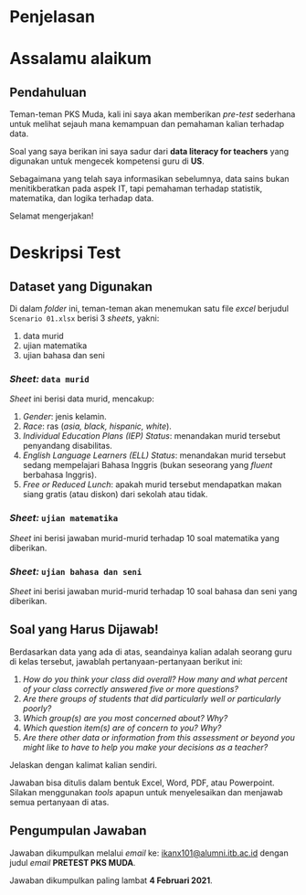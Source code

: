 Penjelasan
================

# Assalamu alaikum

## Pendahuluan

Teman-teman PKS Muda, kali ini saya akan memberikan *pre-test* sederhana
untuk melihat sejauh mana kemampuan dan pemahaman kalian terhadap data.

Soal yang saya berikan ini saya sadur dari **data literacy for
teachers** yang digunakan untuk mengecek kompetensi guru di **US**.

Sebagaimana yang telah saya informasikan sebelumnya, data sains bukan
menitikberatkan pada aspek IT, tapi pemahaman terhadap statistik,
matematika, dan logika terhadap data.

Selamat mengerjakan\!

# Deskripsi Test

## Dataset yang Digunakan

Di dalam *folder* ini, teman-teman akan menemukan satu file *excel*
berjudul `Scenario 01.xlsx` berisi 3 *sheets*, yakni:

1.  data murid
2.  ujian matematika
3.  ujian bahasa dan seni

### *Sheet:* `data murid`

*Sheet* ini berisi data murid, mencakup:

1.  *Gender*: jenis kelamin.
2.  *Race*: ras (*asia, black, hispanic, white*).
3.  *Individual Education Plans (IEP) Status*: menandakan murid tersebut
    penyandang disabilitas.
4.  *English Language Learners (ELL) Status*: menandakan murid tersebut
    sedang mempelajari Bahasa Inggris (bukan seseorang yang *fluent*
    berbahasa Inggris).
5.  *Free or Reduced Lunch*: apakah murid tersebut mendapatkan makan
    siang gratis (atau diskon) dari sekolah atau tidak.

### *Sheet:* `ujian matematika`

*Sheet* ini berisi jawaban murid-murid terhadap 10 soal matematika yang
diberikan.

### *Sheet:* `ujian bahasa dan seni`

*Sheet* ini berisi jawaban murid-murid terhadap 10 soal bahasa dan seni
yang diberikan.

## Soal yang Harus Dijawab\!

Berdasarkan data yang ada di atas, seandainya kalian adalah seorang guru
di kelas tersebut, jawablah pertanyaan-pertanyaan berikut ini:

1.  *How do you think your class did overall? How many and what percent
    of your class correctly answered five or more questions?*
2.  *Are there groups of students that did particularly well or
    particularly poorly?*
3.  *Which group(s) are you most concerned about? Why?*
4.  *Which question item(s) are of concern to you? Why?*
5.  *Are there other data or information from this assessment or beyond
    you might like to have to help you make your decisions as a
    teacher?*

Jelaskan dengan kalimat kalian sendiri.

Jawaban bisa ditulis dalam bentuk Excel, Word, PDF, atau Powerpoint.
Silakan menggunakan *tools* apapun untuk menyelesaikan dan menjawab
semua pertanyaan di atas.

## Pengumpulan Jawaban

Jawaban dikumpulkan melalui *email* ke: <ikanx101@alumni.itb.ac.id>
dengan judul *email* **PRETEST PKS MUDA**.

Jawaban dikumpulkan paling lambat **4 Februari 2021**.

